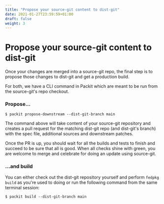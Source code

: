 ```yaml
---
title: "Propose your source-git content to dist-git"
date: 2021-01-27T23:59:59+01:00
draft: false
weight: 3
---
```


# Propose your source-git content to dist-git

Once your changes are merged into a source-git repo, the final step is to
propose those changes to dist-git and get a production build.

For both, we have a CLI command in Packit which are meant to be run from the
source-git's repo checkout.


### Propose...

```
$ packit propose-downstream --dist-git-branch main
```

The command above will take content of your source-git repository and creates a
pull request for the matching dist-git repo (and dist-git's branch) with the
spec file, additional sources and downstream patches.

Once the PR is up, you should wait for all the builds and tests to finish and
succeed to be sure that all is good. When all checks shine with green, you are
welcome to merge and celebrate for doing an update using source-git.


### ...and build

You can either check out the dist-git repository yourself and perform `fedpkg
build` as you're used to doing or run the following command from the same
terminal session:
```
$ packit build --dist-git-branch main
```

